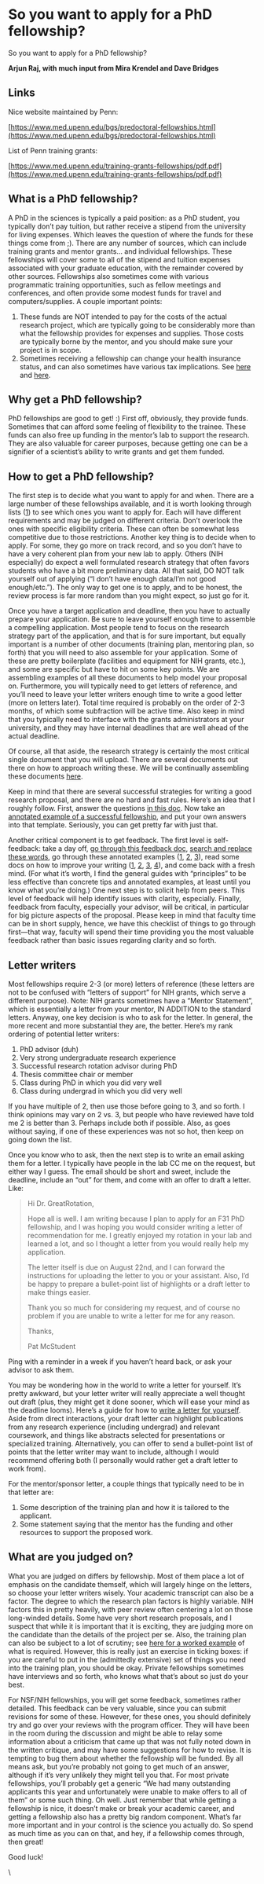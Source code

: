 # So you want to apply for a PhD fellowship?

So you want to apply for a PhD fellowship?

**Arjun Raj, with much input from Mira Krendel and Dave Bridges**

## Links

Nice website maintained by Penn:

[https://www.med.upenn.edu/bgs/predoctoral-fellowships.html](https://www.med.upenn.edu/bgs/predoctoral-fellowships.html)

List of Penn training grants:

[https://www.med.upenn.edu/training-grants-fellowships/pdf.pdf](https://www.med.upenn.edu/training-grants-fellowships/pdf.pdf)

## What is a PhD fellowship?

A PhD in the sciences is typically a paid position: as a PhD student, you typically don’t pay tuition, but rather receive a stipend from the university for living expenses. Which leaves the question of where the funds for these things come from ;). There are any number of sources, which can include training grants and mentor grants… and individual fellowships. These fellowships will cover some to all of the stipend and tuition expenses associated with your graduate education, with the remainder covered by other sources. Fellowships also sometimes come with various programmatic training opportunities, such as fellow meetings and conferences, and often provide some modest funds for travel and computers/supplies. A couple important points:

1. These funds are NOT intended to pay for the costs of the actual research project, which are typically going to be considerably more than what the fellowship provides for expenses and supplies. Those costs are typically borne by the mentor, and you should make sure your project is in scope.
2. Sometimes receiving a fellowship can change your health insurance status, and can also sometimes have various tax implications. See [here](http://pfforphds.com/weird-tax-situations-fellowship-recipients/) and [here](http://pfforphds.com/complete-guide-quarterly-estimated-tax-fellowship-recipients/).

## Why get a PhD fellowship?

PhD fellowships are good to get! :) First off, obviously, they provide funds. Sometimes that can afford some feeling of flexibility to the trainee. These funds can also free up funding in the mentor’s lab to support the research. They are also valuable for career purposes, because getting one can be a signifier of a scientist’s ability to write grants and get them funded.

## How to get a PhD fellowship?

The first step is to decide what you want to apply for and when. There are a large number of these fellowships available, and it is worth looking through lists ([1](https://docs.google.com/document/d/1e\_ZlkhR6cLj9p4cF6KaDgohJDRwOYl8rSeEpAhqoLec/edit#heading=h.1hibuabcqkod)) to see which ones you want to apply for. Each will have different requirements and may be judged on different criteria. Don’t overlook the ones with specific eligibility criteria. These can often be somewhat less competitive due to those restrictions. Another key thing is to decide when to apply. For some, they go more on track record, and so you don’t have to have a very coherent plan from your new lab to apply. Others (NIH especially) do expect a well formulated research strategy that often favors students who have a bit more preliminary data. All that said, DO NOT talk yourself out of applying (“I don’t have enough data/I’m not good enough/etc.”). The only way to get one is to apply, and to be honest, the review process is far more random than you might expect, so just go for it.

Once you have a target application and deadline, then you have to actually prepare your application. Be sure to leave yourself enough time to assemble a compelling application. Most people tend to focus on the research strategy part of the application, and that is for sure important, but equally important is a number of other documents (training plan, mentoring plan, so forth) that you will need to also assemble for your application. Some of these are pretty boilerplate (facilities and equipment for NIH grants, etc.), and some are specific but have to hit on some key points. We are assembling examples of all these documents to help model your proposal on. Furthermore, you will typically need to get letters of reference, and you’ll need to leave your letter writers enough time to write a good letter (more on letters later). Total time required is probably on the order of 2-3 months, of which some subfraction will be active time. Also keep in mind that you typically need to interface with the grants administrators at your university, and they may have internal deadlines that are well ahead of the actual deadline.

Of course, all that aside, the research strategy is certainly the most critical single document that you will upload. There are several documents out there on how to approach writing these. We will be continually assembling these documents [here](https://drive.google.com/open?id=1EwuB2UQ8nLpGNgv8boL-RsaJlDc5dvCA).

Keep in mind that there are several successful strategies for writing a good research proposal, and there are no hard and fast rules. Here’s an idea that I roughly follow. First, answer the questions [in this doc](structured-feedback-form.md). Now take an [annotated example of a successful fellowship](annotated-example-of-a-specific-aims-page.md), and put your own answers into that template. Seriously, you can get pretty far with just that.

Another critical component is to get feedback. The first level is self-feedback: take a day off, [go through this feedback doc](structured-feedback-form.md), [search and replace these words](../general-writing-advice/words-to-avoid-when-writing.md), go through these annotated examples ([1](annotated-example-of-a-specific-aims-page.md), [2](https://mitcommlab.mit.edu/be/wp-content/uploads/sites/2/2016/08/BE-CommLab-nsf-research-aae1.pdf), [3](https://mitcommlab.mit.edu/be/wp-content/uploads/sites/2/2016/08/BE-CommLab-nsf-research-aae2.pdf)), read some docs on how to improve your writing ([1](https://journals.plos.org/ploscompbiol/article?id=10.1371/journal.pcbi.1005619), [2](http://trophiccascades.forestry.oregonstate.edu/sites/trophic/files/Lafferty\_WritingScientificPaper.pdf), [3](https://intra.ece.ucr.edu/\~rlake/Whitesides\_writing\_res\_paper.pdf), [4](https://mitcommlab.mit.edu/be/commkit/nsf-research-proposal/)), and come back with a fresh mind. (For what it’s worth, I find the general guides with “principles” to be less effective than concrete tips and annotated examples, at least until you know what you’re doing.) One next step is to solicit help from peers. This level of feedback will help identify issues with clarity, especially. Finally, feedback from faculty, especially your advisor, will be critical, in particular for big picture aspects of the proposal. Please keep in mind that faculty time can be in short supply, hence, we have this checklist of things to go through first—that way, faculty will spend their time providing you the most valuable feedback rather than basic issues regarding clarity and so forth.&#x20;

## Letter writers

Most fellowships require 2-3 (or more) letters of reference (these letters are not to be confused with “letters of support” for NIH grants, which serve a different purpose). Note: NIH grants sometimes have a “Mentor Statement”, which is essentially a letter from your mentor, IN ADDITION to the standard letters. Anyway, one key decision is who to ask for the letter. In general, the more recent and more substantial they are, the better. Here’s my rank ordering of potential letter writers:

1. PhD advisor (duh)
2. Very strong undergraduate research experience
3. Successful research rotation advisor during PhD
4. Thesis committee chair or member
5. Class during PhD in which you did very well
6. Class during undergrad in which you did very well

If you have multiple of 2, then use those before going to 3, and so forth. I think opinions may vary on 2 vs. 3, but people who have reviewed have told me 2 is better than 3. Perhaps include both if possible. Also, as goes without saying, if one of these experiences was not so hot, then keep on going down the list.

Once you know who to ask, then the next step is to write an email asking them for a letter. I typically have people in the lab CC me on the request, but either way I guess. The email should be short and sweet, include the deadline, include an “out” for them, and come with an offer to draft a letter. Like:

> Hi Dr. GreatRotation,
>
> Hope all is well. I am writing because I plan to apply for an F31 PhD fellowship, and I was hoping you would consider writing a letter of recommendation for me. I greatly enjoyed my rotation in your lab and learned a lot, and so I thought a letter from you would really help my application.
>
> The letter itself is due on August 22nd, and I can forward the instructions for uploading the letter to you or your assistant. Also, I’d be happy to prepare a bullet-point list of highlights or a draft letter to make things easier.
>
> Thank you so much for considering my request, and of course no problem if you are unable to write a letter for me for any reason.
>
> Thanks,
>
> Pat McStudent

Ping with a reminder in a week if you haven’t heard back, or ask your advisor to ask them.

You may be wondering how in the world to write a letter for yourself. It’s pretty awkward, but your letter writer will really appreciate a well thought out draft (plus, they might get it done sooner, which will ease your mind as the deadline looms). Here’s a guide for how to [write a letter for yourself](http://rajlaboratory.blogspot.com/2019/02/dear-me-i-am-awesome-sincerely-me-aka.html). Aside from direct interactions, your draft letter can highlight publications from any research experience (including undergrad) and relevant coursework, and things like abstracts selected for presentations or specialized training. Alternatively, you can offer to send a bullet-point list of points that the letter writer may want to include, although I would recommend offering both (I personally would rather get a draft letter to work from).

For the mentor/sponsor letter, a couple things that typically need to be in that letter are:

1. Some description of the training plan and how it is tailored to the applicant.
2. Some statement saying that the mentor has the funding and other resources to support the proposed work.

## What are you judged on?

What you are judged on differs by fellowship. Most of them place a lot of emphasis on the candidate themself, which will largely hinge on the letters, so choose your letter writers wisely. Your academic transcript can also be a factor. The degree to which the research plan factors is highly variable. NIH factors this in pretty heavily, with peer review often centering a lot on those long-winded details. Some have very short research proposals, and I suspect that while it is important that it is exciting, they are judging more on the candidate than the details of the project per se. Also, the training plan can also be subject to a lot of scrutiny; see [here for a worked example](f30-sponsor-information-template.md) of what is required. However, this is really just an exercise in ticking boxes: if you are careful to put in the (admittedly extensive) set of things you need into the training plan, you should be okay. Private fellowships sometimes have interviews and so forth, who knows what that’s about so just do your best.

For NSF/NIH fellowships, you will get some feedback, sometimes rather detailed. This feedback can be very valuable, since you can submit revisions for some of these. However, for these ones, you should definitely try and go over your reviews with the program officer. They will have been in the room during the discussion and might be able to relay some information about a criticism that came up that was not fully noted down in the written critique, and may have some suggestions for how to revise. It is tempting to bug them about whether the fellowship will be funded. By all means ask, but you’re probably not going to get much of an answer, although if it’s very unlikely they might tell you that. For most private fellowships, you’ll probably get a generic “We had many outstanding applicants this year and unfortunately were unable to make offers to all of them” or some such thing. Oh well. Just remember that while getting a fellowship is nice, it doesn’t make or break your academic career, and getting a fellowship also has a pretty big random component. What’s far more important and in your control is the science you actually do. So spend as much time as you can on that, and hey, if a fellowship comes through, then great!

Good luck!

\
